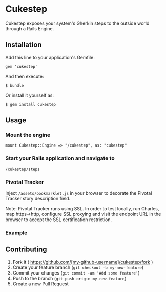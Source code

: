 # Cukestep

Cukestep exposes your system's Gherkin steps to the outside world through a Rails Engine.

## Installation

Add this line to your application's Gemfile:

    gem 'cukestep'

And then execute:

    $ bundle

Or install it yourself as:

    $ gem install cukestep

## Usage

### Mount the engine

    mount Cukestep::Engine => "/cukestep", as: "cukestep"

### Start your Rails application and navigate to

    /cukestep/steps

### Pivotal Tracker

Inject `/assets/bookmarklet.js` in your browser to decorate the Pivotal Tracker story description field.

Note: Pivotal Tracker runs using SSL. In order to test locally, run Charles, map https->http, configure SSL proxying and visit the endpoint URL in the browser to accept the SSL certification restriction.

### Example



## Contributing

1. Fork it ( https://github.com/[my-github-username]/cukestep/fork )
2. Create your feature branch (`git checkout -b my-new-feature`)
3. Commit your changes (`git commit -am 'Add some feature'`)
4. Push to the branch (`git push origin my-new-feature`)
5. Create a new Pull Request
